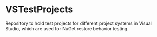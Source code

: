 # VSTestProjects
Repository to hold test projects for different project systems in Visual Studio, which are used for NuGet restore behavior testing.
